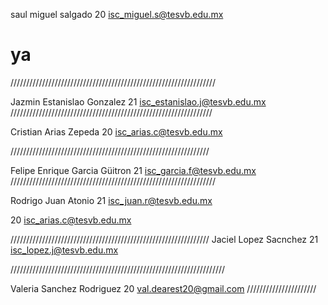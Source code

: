 ﻿saul
miguel
salgado
20
isc_miguel.s@tesvb.edu.mx


ya
=======
/////////////////////////////////////////////////////////////////

Jazmin
Estanislao
Gonzalez
21
isc_estanislao.j@tesvb.edu.mx
////////////////////////////////////////////////////////////////

Cristian
Arias 
Zepeda
20
isc_arias.c@tesvb.edu.mx

///////////////////////////////////////////////////////////////

Felipe Enrique
Garcia
Güitron
21
isc_garcia.f@tesvb.edu.mx
/////////////////////////////////////////////////////////////////

Rodrigo
Juan
Atonio
21
isc_juan.r@tesvb.edu.mx

20
isc_arias.c@tesvb.edu.mx


///////////////////////////////////////////////////////////////
Jaciel
Lopez 
Sacnchez
21
isc_lopez.j@tesvb.edu.mx

////////////////////////////////////////////////////////////////////

Valeria 
Sanchez
Rodriguez
20
val.dearest20@gmail.com
//////////////////////
